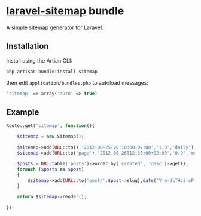 # [laravel-sitemap](http://roumen.me/projects/laravel-sitemap) bundle

A simple sitemap generator for Laravel.


## Installation

Install using the Artian CLI:

	php artisan bundle:install sitemap

then edit ``application/bundles.php`` to autoload messages:

```php
'sitemap' => array('auto' => true)
```

## Example

```php
Route::get('sitemap', function(){

    $sitemap = new Sitemap();

    $sitemap->add(URL::to(),'2012-08-25T20:10:00+02:00','1.0','daily');
    $sitemap->add(URL::to('page'),'2012-08-26T12:30:00+02:00','0.9','monthly');

    $posts = DB::table('posts')->order_by('created', 'desc')->get();
    foreach ($posts as $post)
    {
        $sitemap->add(URL::to('post/'.$post->slug),date('Y-m-d\TH:i:sP',strtotime($post->modified)),'0.8','weekly');
    }

    return $sitemap->render();
    
});
```